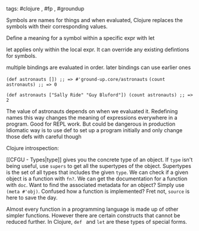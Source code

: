 tags: #clojure , #fp , #groundup 

Symbols are names for things and when evaluated, Clojure replaces the symbols with their corresponding values.

Define a meaning for a symbol within a specific expr with let

let applies only within the local expr. It can override any existing defintions for symbols.

multiple bindings are evaluated in order. later bindings can use earlier ones

`(def astronauts []) ;; => #'ground-up.core/astronauts`
`(count astronauts) ;; => 0`

`(def astronauts ["Sally Ride" "Guy Bluford"])
(count astronauts) ;; => 2`

The value of astronauts depends on when we evaluated it. Redefining names this way changes the meaning of expressions everywhere in a program.
Good for REPL work. But could be dangerous in production
Idiomatic way is to use def to set up a program initially and only change those defs with careful though

Clojure introspection:

[[CFGU - Types|type]] gives you the concrete type of an object. If `type` isn't being useful, use `supers` to get all the supertypes of the object. Supertypes is the set of all types that includes the given `type`. 
We can check if a given object is a function with `fn?`. We can get the documentation for a function with `doc`. Want to find the associated metadata for an object? Simply use `(meta #'obj)`. Confused how a function is implemented? Fret not, `source` is here to save the day.

Almost every function in a programming language is made up of other simpler functions. However there are certain constructs that cannot be reduced further. In Clojure, `def ` and `let` are these types of special forms.